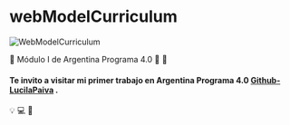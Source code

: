 # webModelCurriculum

![WebModelCurriculum](https://www.shutterstock.com/es/image-illustration/3d-futuristic-circuit-background-motion-graphic-1675260034)


 🔴  Módulo I de Argentina Programa 4.0 🚀  🔴 

#### Te invito a visitar mi primer trabajo en Argentina Programa 4.0 [Github-LucilaPaiva](https://lucilapaiva.github.io/proyecto-portfolio/) .

  💡  💻  🎇 
